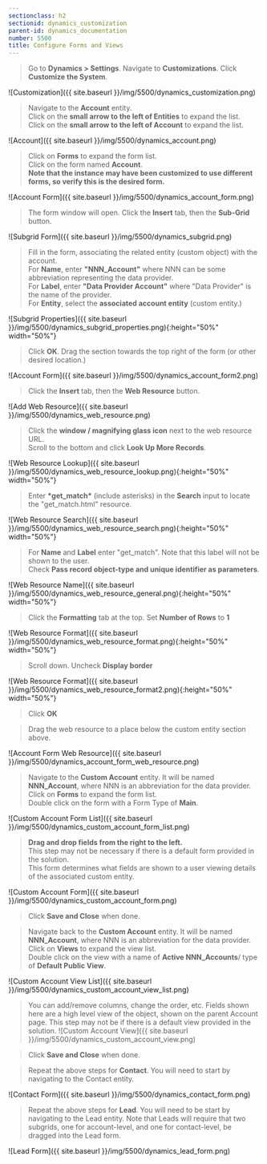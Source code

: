 ```yaml
---
sectionclass: h2
sectionid: dynamics_customization
parent-id: dynamics_documentation
number: 5500
title: Configure Forms and Views 
---
```


> Go to **Dynamics > Settings**. Navigate to **Customizations**. Click **Customize the System**.   

![Customization]({{ site.baseurl }}/img/5500/dynamics_customization.png)

> Navigate to the **Account** entity.    
> Click on the **small arrow to the left of Entities** to expand the list.    
> Click on the **small arrow to the left of Account** to expand the list.    

![Account]({{ site.baseurl }}/img/5500/dynamics_account.png)

> Click on **Forms** to expand the form list.    
> Click on the form named **Account**.    
> **Note that the instance may have been customized to use different forms, so verify this is the desired form.**

![Account Form]({{ site.baseurl }}/img/5500/dynamics_account_form.png)

> The form window will open. Click the **Insert** tab, then the **Sub-Grid** button.

![Subgrid Form]({{ site.baseurl }}/img/5500/dynamics_subgrid.png)

> Fill in the form, associating the related entity (custom object) with the account.    
> For **Name**, enter **"NNN_Account"** where NNN can be some abbreviation representing the data provider.    
> For **Label**, enter **"Data Provider Account"** where "Data Provider" is the name of the provider.   
> For **Entity**, select the **associated account entity** (custom entity.)   

![Subgrid Properties]({{ site.baseurl }}/img/5500/dynamics_subgrid_properties.png){:height="50%" width="50%"}

> Click **OK**. Drag the section towards the top right of the form (or other desired location.)

![Account Form]({{ site.baseurl }}/img/5500/dynamics_account_form2.png)


> Click the **Insert** tab, then the **Web Resource** button.   

![Add Web Resource]({{ site.baseurl }}/img/5500/dynamics_web_resource.png)

> Click the **window / magnifying glass icon** next to the web resource URL.    
> Scroll to the bottom and click **Look Up More Records**.

![Web Resource Lookup]({{ site.baseurl }}/img/5500/dynamics_web_resource_lookup.png){:height="50%" width="50%"}

> Enter **\*get_match\*** (include asterisks) in the **Search** input to locate the "get_match.html" resource.

![Web Resource Search]({{ site.baseurl }}/img/5500/dynamics_web_resource_search.png){:height="50%" width="50%"}

> For **Name** and **Label** enter "get_match". Note that this label will not be shown to the user.    
> Check **Pass record object-type and unique identifier as parameters**.

![Web Resource Name]({{ site.baseurl }}/img/5500/dynamics_web_resource_general.png){:height="50%" width="50%"}

> Click the **Formatting** tab at the top.
> Set **Number of Rows** to **1**

![Web Resource Format]({{ site.baseurl }}/img/5500/dynamics_web_resource_format.png){:height="50%" width="50%"}

> Scroll down. Uncheck **Display border**

![Web Resource Format]({{ site.baseurl }}/img/5500/dynamics_web_resource_format2.png){:height="50%" width="50%"}

> Click **OK**

> Drag the web resource to a place below the custom entity section above.    

![Account Form Web Resource]({{ site.baseurl }}/img/5500/dynamics_account_form_web_resource.png)

> Navigate to the **Custom Account** entity. It will be named **NNN_Account**, where NNN is an abbreviation for the data provider.
> Click on **Forms** to expand the form list.    
> Double click on the form with a Form Type of **Main**.

![Custom Account Form List]({{ site.baseurl }}/img/5500/dynamics_custom_account_form_list.png)

> **Drag and drop fields from the right to the left.**    
> This step may not be necessary if there is a default form provided in the solution.    
> This form determines what fields are shown to a user viewing details of the associated custom entity.    

![Custom Account Form]({{ site.baseurl }}/img/5500/dynamics_custom_account_form.png)

> Click **Save and Close** when done.

> Navigate back to the **Custom Account** entity. It will be named **NNN_Account**, where NNN is an abbreviation for the data provider.
> Click on **Views** to expand the view list.    
> Double click on the view with a name of **Active NNN_Accounts**/ type of **Default Public View**.

![Custom Account View List]({{ site.baseurl }}/img/5500/dynamics_custom_account_view_list.png)


> You can add/remove columns, change the order, etc. Fields shown here are a high level view of the object, shown on the parent Account page.
> This step may not be if there is a default view provided in the solution.
![Custom Account View]({{ site.baseurl }}/img/5500/dynamics_custom_account_view.png)

> Click **Save and Close** when done.

> Repeat the above steps for **Contact**. You will need to start by navigating to the Contact entity.

![Contact Form]({{ site.baseurl }}/img/5500/dynamics_contact_form.png)

> Repeat the above steps for **Lead**. You will need to be start by navigating to the Lead entity.
> Note that Leads will require that two subgrids, one for account-level, and one for contact-level, be dragged into the Lead form.

![Lead Form]({{ site.baseurl }}/img/5500/dynamics_lead_form.png)
